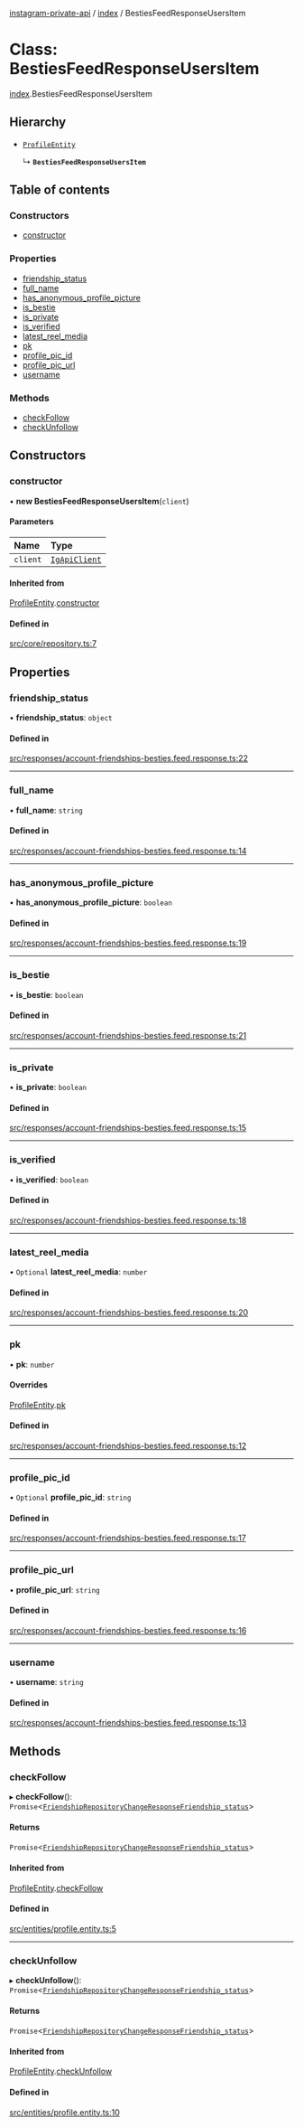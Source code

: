 [instagram-private-api](../../README.md) / [index](../../modules/index.md) / BestiesFeedResponseUsersItem

# Class: BestiesFeedResponseUsersItem

[index](../../modules/index.md).BestiesFeedResponseUsersItem

## Hierarchy

- [`ProfileEntity`](ProfileEntity.md)

  ↳ **`BestiesFeedResponseUsersItem`**

## Table of contents

### Constructors

- [constructor](BestiesFeedResponseUsersItem.md#constructor)

### Properties

- [friendship\_status](BestiesFeedResponseUsersItem.md#friendship_status)
- [full\_name](BestiesFeedResponseUsersItem.md#full_name)
- [has\_anonymous\_profile\_picture](BestiesFeedResponseUsersItem.md#has_anonymous_profile_picture)
- [is\_bestie](BestiesFeedResponseUsersItem.md#is_bestie)
- [is\_private](BestiesFeedResponseUsersItem.md#is_private)
- [is\_verified](BestiesFeedResponseUsersItem.md#is_verified)
- [latest\_reel\_media](BestiesFeedResponseUsersItem.md#latest_reel_media)
- [pk](BestiesFeedResponseUsersItem.md#pk)
- [profile\_pic\_id](BestiesFeedResponseUsersItem.md#profile_pic_id)
- [profile\_pic\_url](BestiesFeedResponseUsersItem.md#profile_pic_url)
- [username](BestiesFeedResponseUsersItem.md#username)

### Methods

- [checkFollow](BestiesFeedResponseUsersItem.md#checkfollow)
- [checkUnfollow](BestiesFeedResponseUsersItem.md#checkunfollow)

## Constructors

### constructor

• **new BestiesFeedResponseUsersItem**(`client`)

#### Parameters

| Name | Type |
| :------ | :------ |
| `client` | [`IgApiClient`](IgApiClient.md) |

#### Inherited from

[ProfileEntity](ProfileEntity.md).[constructor](ProfileEntity.md#constructor)

#### Defined in

[src/core/repository.ts:7](https://github.com/Nerixyz/instagram-private-api/blob/0e0721c/src/core/repository.ts#L7)

## Properties

### friendship\_status

• **friendship\_status**: `object`

#### Defined in

[src/responses/account-friendships-besties.feed.response.ts:22](https://github.com/Nerixyz/instagram-private-api/blob/0e0721c/src/responses/account-friendships-besties.feed.response.ts#L22)

___

### full\_name

• **full\_name**: `string`

#### Defined in

[src/responses/account-friendships-besties.feed.response.ts:14](https://github.com/Nerixyz/instagram-private-api/blob/0e0721c/src/responses/account-friendships-besties.feed.response.ts#L14)

___

### has\_anonymous\_profile\_picture

• **has\_anonymous\_profile\_picture**: `boolean`

#### Defined in

[src/responses/account-friendships-besties.feed.response.ts:19](https://github.com/Nerixyz/instagram-private-api/blob/0e0721c/src/responses/account-friendships-besties.feed.response.ts#L19)

___

### is\_bestie

• **is\_bestie**: `boolean`

#### Defined in

[src/responses/account-friendships-besties.feed.response.ts:21](https://github.com/Nerixyz/instagram-private-api/blob/0e0721c/src/responses/account-friendships-besties.feed.response.ts#L21)

___

### is\_private

• **is\_private**: `boolean`

#### Defined in

[src/responses/account-friendships-besties.feed.response.ts:15](https://github.com/Nerixyz/instagram-private-api/blob/0e0721c/src/responses/account-friendships-besties.feed.response.ts#L15)

___

### is\_verified

• **is\_verified**: `boolean`

#### Defined in

[src/responses/account-friendships-besties.feed.response.ts:18](https://github.com/Nerixyz/instagram-private-api/blob/0e0721c/src/responses/account-friendships-besties.feed.response.ts#L18)

___

### latest\_reel\_media

• `Optional` **latest\_reel\_media**: `number`

#### Defined in

[src/responses/account-friendships-besties.feed.response.ts:20](https://github.com/Nerixyz/instagram-private-api/blob/0e0721c/src/responses/account-friendships-besties.feed.response.ts#L20)

___

### pk

• **pk**: `number`

#### Overrides

[ProfileEntity](ProfileEntity.md).[pk](ProfileEntity.md#pk)

#### Defined in

[src/responses/account-friendships-besties.feed.response.ts:12](https://github.com/Nerixyz/instagram-private-api/blob/0e0721c/src/responses/account-friendships-besties.feed.response.ts#L12)

___

### profile\_pic\_id

• `Optional` **profile\_pic\_id**: `string`

#### Defined in

[src/responses/account-friendships-besties.feed.response.ts:17](https://github.com/Nerixyz/instagram-private-api/blob/0e0721c/src/responses/account-friendships-besties.feed.response.ts#L17)

___

### profile\_pic\_url

• **profile\_pic\_url**: `string`

#### Defined in

[src/responses/account-friendships-besties.feed.response.ts:16](https://github.com/Nerixyz/instagram-private-api/blob/0e0721c/src/responses/account-friendships-besties.feed.response.ts#L16)

___

### username

• **username**: `string`

#### Defined in

[src/responses/account-friendships-besties.feed.response.ts:13](https://github.com/Nerixyz/instagram-private-api/blob/0e0721c/src/responses/account-friendships-besties.feed.response.ts#L13)

## Methods

### checkFollow

▸ **checkFollow**(): `Promise`<[`FriendshipRepositoryChangeResponseFriendship_status`](../../interfaces/index/FriendshipRepositoryChangeResponseFriendship_status.md)\>

#### Returns

`Promise`<[`FriendshipRepositoryChangeResponseFriendship_status`](../../interfaces/index/FriendshipRepositoryChangeResponseFriendship_status.md)\>

#### Inherited from

[ProfileEntity](ProfileEntity.md).[checkFollow](ProfileEntity.md#checkfollow)

#### Defined in

[src/entities/profile.entity.ts:5](https://github.com/Nerixyz/instagram-private-api/blob/0e0721c/src/entities/profile.entity.ts#L5)

___

### checkUnfollow

▸ **checkUnfollow**(): `Promise`<[`FriendshipRepositoryChangeResponseFriendship_status`](../../interfaces/index/FriendshipRepositoryChangeResponseFriendship_status.md)\>

#### Returns

`Promise`<[`FriendshipRepositoryChangeResponseFriendship_status`](../../interfaces/index/FriendshipRepositoryChangeResponseFriendship_status.md)\>

#### Inherited from

[ProfileEntity](ProfileEntity.md).[checkUnfollow](ProfileEntity.md#checkunfollow)

#### Defined in

[src/entities/profile.entity.ts:10](https://github.com/Nerixyz/instagram-private-api/blob/0e0721c/src/entities/profile.entity.ts#L10)
